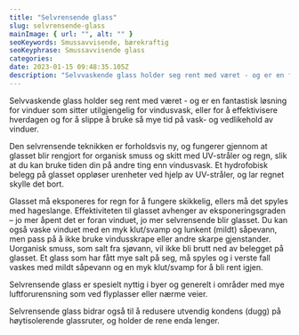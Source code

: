 ```yaml
---
title: "Selvrensende glass"
slug: selvrensende-glass
mainImage: { url: "", alt: "" }
seoKeywords: Smussavvisende, bærekraftig
seoKeyphrase: Smussavvisende glass
categories: 
date: 2023-01-15 09:48:35.105Z 
description: "Selvvaskende glass holder seg rent med været - og er en fantastisk løsning for vinduer som sitter utilgjengelig for vindusvask."
---
```


Selvvaskende glass holder seg rent med været - og er en fantastisk løsning for vinduer som sitter utilgjengelig for vindusvask, eller for å effektivisere hverdagen og for å slippe å bruke så mye tid på vask- og vedlikehold av vinduer.

Den selvrensende teknikken er forholdsvis ny, og fungerer gjennom at glasset blir rengjort for organisk smuss og skitt med UV-stråler og regn, slik at du kan bruke tiden din på andre ting enn vindusvask. Et hydrofobisk belegg på glasset oppløser urenheter ved hjelp av UV-stråler, og lar regnet skylle det bort.

Glasset må eksponeres for regn for å fungere skikkelig, ellers må det spyles med hageslange. Effektiviteten til glasset avhenger av eksponeringsgraden – jo mer åpent det er foran vinduet, jo mer selvrensende blir glasset. Du kan også vaske vinduet med en myk klut/svamp og lunkent (mildt) såpevann, men pass på å ikke bruke vindusskrape eller andre skarpe gjenstander. Uorganisk smuss, som salt fra sjøvann, vil ikke bli brutt ned av belegget på glasset. Et glass som har fått mye salt på seg, må spyles og i verste fall vaskes med mildt såpevann og en myk klut/svamp for å bli rent igjen.

Selvrensende glass er spesielt nyttig i byer og generelt i områder med mye luftforurensning som ved flyplasser eller nærme veier.

Selvrensende glass bidrar også til å redusere utvendig kondens (dugg) på høytisolerende glassruter, og holder de rene enda lenger.
